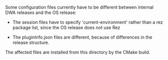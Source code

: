 Some configuration files currently have to be different between internal DWA releases and the OS release:

- The session files have to specify 'current-environment' rather than a rez package list, since the OS release does not use Rez

- The pluginInfo.json files are different, because of differences in the release structure.

The affected files are installed from this directory by the CMake build.

